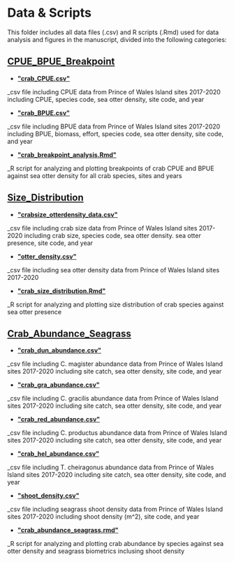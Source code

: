 # Data & Scripts

This folder includes all data files (.csv) and R scripts (.Rmd) used for data analysis and figures in the manuscript, divided into the following categories:

## [CPUE_BPUE_Breakpoint](CPUE_BPUE_Breakpoint)

* [**"crab_CPUE.csv"**](CPUE_BPUE_Breakpoint/crab_CPUE.csv)

_csv file including CPUE data from Prince of Wales Island sites 2017-2020 including CPUE, species code, sea otter density, site code, and year

* [**"crab_BPUE.csv"**](CPUE_BPUE_Breakpoint/crab_BPUE.csv)

_csv file including BPUE data from Prince of Wales Island sites 2017-2020 including BPUE, biomass, effort, species code, sea otter density, site code, and year

* [**"crab_breakpoint_analysis.Rmd"**](CPUE_BPUE_Breakpoint/crab_breakpoint_analysis.Rmd)

_R script for analyzing and plotting breakpoints of crab CPUE and BPUE against sea otter density for all crab species, sites and years

## [Size_Distribution](Size_Distribution)

* [**"crabsize_otterdensity_data.csv"**](Size_Distribution/crabsize_otterdensity_data.csv)

_csv file including crab size data from Prince of Wales Island sites 2017-2020 including crab size, species code, sea otter density. sea otter presence, site code, and year

* [**"otter_density.csv"**](Size_Distribution/otter_density.csv)

_csv file including sea otter density data from Prince of Wales Island sites 2017-2020 

* [**"crab_size_distribution.Rmd"**](Size_Distribution/crab_size_distribution.Rmd)

_R script for analyzing and plotting size distribution of crab species against sea otter presence

## [Crab_Abundance_Seagrass](Crab_Abundance_Seagrass)
* [**"crab_dun_abundance.csv"**](Crab_Abundance_Seagrass/crab_dun_abundance.csv)

_csv file including C. magister abundance data from Prince of Wales Island sites 2017-2020 including site catch, sea otter density, site code, and year

* [**"crab_gra_abundance.csv"**](Crab_Abundance_Seagrass/crab_gra_abundance.csv)

_csv file including C. gracilis abundance data from Prince of Wales Island sites 2017-2020 including site catch, sea otter density, site code, and year

* [**"crab_red_abundance.csv"**](Crab_Abundance_Seagrass/crab_red_abundance.csv)

_csv file including C. productus abundance data from Prince of Wales Island sites 2017-2020 including site catch, sea otter density, site code, and year

* [**"crab_hel_abundance.csv"**](Crab_Abundance_Seagrass/crab_hel_abundance.csv)

_csv file including T. cheiragonus abundance data from Prince of Wales Island sites 2017-2020 including site catch, sea otter density, site code, and year

* [**"shoot_density.csv"**](Crab_Abundance_Seagrass/shoot_density.csv)

_csv file including seagrass shoot density data from Prince of Wales Island sites 2017-2020 including shoot density (m^2), site code, and year

* [**"crab_abundance_seagrass.rmd"**](Crab_Abundance_Seagrass/crab_abundance_seagrass.csv)

_R script for analyzing and plotting crab abundance by species against sea otter density and seagrass biometrics inclusing shoot density
